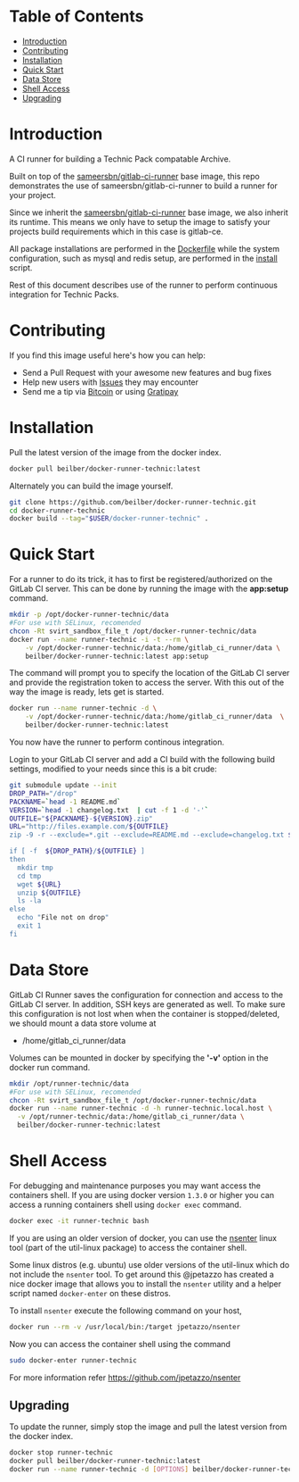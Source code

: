 # Table of Contents
- [Introduction](#introduction)
- [Contributing](#contributing)
- [Installation](#installation)
- [Quick Start](#quick-start)
- [Data Store](#data-store)
- [Shell Access](#shell-access)
- [Upgrading](#upgrading)

# Introduction

A CI runner for building a Technic Pack compatable Archive.

Built on top of the [sameersbn/gitlab-ci-runner](https://github.com/sameersbn/docker-gitlab-ci-runner) base image, this repo demonstrates the use of sameersbn/gitlab-ci-runner to build a runner for your project.

Since we inherit the [sameersbn/gitlab-ci-runner](https://github.com/sameersbn/docker-gitlab-ci-runner) base image, we also inherit its runtime. This means we only have to setup the image to satisfy your projects build requirements which in this case is gitlab-ce.

All package installations are performed in the [Dockerfile](https://github.com/beilber/docker-runner-technic/blob/master/Dockerfile) while the system configuration, such as mysql and redis setup, are performed in the [install](https://github.com/beilber/docker-runner-technic/blob/master/assets/setup/install) script.

Rest of this document describes use of the runner to perform continuous integration for Technic Packs.

# Contributing

If you find this image useful here's how you can help:

- Send a Pull Request with your awesome new features and bug fixes
- Help new users with [Issues](https://github.com/sameersbn/docker-runner-gitlab/issues) they may encounter
- Send me a tip via [Bitcoin](https://www.coinbase.com/sameersbn) or using [Gratipay](https://gratipay.com/sameersbn/)

# Installation

Pull the latest version of the image from the docker index.

```bash
docker pull beilber/docker-runner-technic:latest
```

Alternately you can build the image yourself.

```bash
git clone https://github.com/beilber/docker-runner-technic.git
cd docker-runner-technic
docker build --tag="$USER/docker-runner-technic" .
```

# Quick Start
For a runner to do its trick, it has to first be registered/authorized on the GitLab CI server. This can be done by running the image with the **app:setup** command.

```bash
mkdir -p /opt/docker-runner-technic/data
#For use with SELinux, recomended
chcon -Rt svirt_sandbox_file_t /opt/docker-runner-technic/data
docker run --name runner-technic -i -t --rm \
	-v /opt/docker-runner-technic/data:/home/gitlab_ci_runner/data \
	beilber/docker-runner-technic:latest app:setup
```

The command will prompt you to specify the location of the GitLab CI server and provide the registration token to access the server. With this out of the way the image is ready, lets get is started.

```bash
docker run --name runner-technic -d \
	-v /opt/docker-runner-technic/data:/home/gitlab_ci_runner/data  \
	beilber/docker-runner-technic:latest
```

You now have the runner to perform continous integration.

Login to your GitLab CI server and add a CI build with the following build settings, modified to your needs since this is a bit crude:

```bash
git submodule update --init
DROP_PATH="/drop"
PACKNAME=`head -1 README.md`
VERSION=`head -1 changelog.txt  | cut -f 1 -d '-'`
OUTFILE="${PACKNAME}-${VERSION}.zip"
URL="http://files.example.com/${OUTFILE}
zip -9 -r --exclude=*.git --exclude=README.md --exclude=changelog.txt ${DROP_PATH}/${OUTFILE} *

if [ -f  ${DROP_PATH}/${OUTFILE} ]
then
  mkdir tmp
  cd tmp
  wget ${URL}
  unzip ${OUTFILE}
  ls -la
else
  echo "File not on drop"
  exit 1
fi
```

# Data Store
GitLab CI Runner saves the configuration for connection and access to the GitLab CI server. In addition, SSH keys are generated as well. To make sure this configuration is not lost when when the container is stopped/deleted, we should mount a data store volume at

* /home/gitlab_ci_runner/data

Volumes can be mounted in docker by specifying the **'-v'** option in the docker run command.

```bash
mkdir /opt/runner-technic/data
#For use with SELinux, recomended
chcon -Rt svirt_sandbox_file_t /opt/docker-runner-technic/data
docker run --name runner-technic -d -h runner-technic.local.host \
  -v /opt/runner-technic/data:/home/gitlab_ci_runner/data \
  beilber/docker-runner-technic:latest
```

# Shell Access

For debugging and maintenance purposes you may want access the containers shell. If you are using docker version `1.3.0` or higher you can access a running containers shell using `docker exec` command.

```bash
docker exec -it runner-technic bash
```

If you are using an older version of docker, you can use the [nsenter](http://man7.org/linux/man-pages/man1/nsenter.1.html) linux tool (part of the util-linux package) to access the container shell.

Some linux distros (e.g. ubuntu) use older versions of the util-linux which do not include the `nsenter` tool. To get around this @jpetazzo has created a nice docker image that allows you to install the `nsenter` utility and a helper script named `docker-enter` on these distros.

To install `nsenter` execute the following command on your host,

```bash
docker run --rm -v /usr/local/bin:/target jpetazzo/nsenter
```

Now you can access the container shell using the command

```bash
sudo docker-enter runner-technic
```

For more information refer https://github.com/jpetazzo/nsenter

## Upgrading

To update the runner, simply stop the image and pull the latest version from the docker index.

```bash
docker stop runner-technic
docker pull beilber/docker-runner-technic:latest
docker run --name runner-technic -d [OPTIONS] beilber/docker-runner-technic:latest
```
